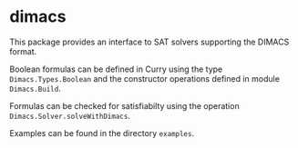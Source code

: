 dimacs
======

This package provides an interface to SAT solvers supporting
the DIMACS format.

Boolean formulas can be defined in Curry using the type
`Dimacs.Types.Boolean` and the constructor operations defined in
module `Dimacs.Build`.

Formulas can be checked for satisfiabilty using the operation
`Dimacs.Solver.solveWithDimacs`.

Examples can be found in the directory `examples`.
